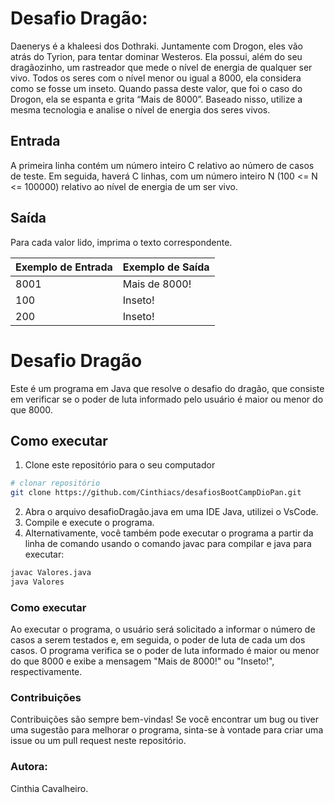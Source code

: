 # Desafio Dragão:
Daenerys é a khaleesi dos Dothraki. Juntamente com Drogon, eles vão atrás do Tyrion, para tentar dominar Westeros. Ela possui, além do seu dragãozinho, um rastreador que mede o nível de energia de qualquer ser vivo. Todos os seres com o nível menor ou igual a 8000, ela considera como se fosse um inseto. Quando passa deste valor, que foi o caso do Drogon, ela se espanta e grita “Mais de 8000”. Baseado nisso, utilize a mesma tecnologia e analise o nível de energia dos seres vivos.

## Entrada
A primeira linha contém um número inteiro C relativo ao número de casos de teste. Em seguida, haverá C linhas, com um número inteiro N (100 <= N <= 100000) relativo ao nível de energia de um ser vivo.

## Saída
Para cada valor lido, imprima o texto correspondente.


Exemplo de Entrada |	Exemplo de Saída
-------------------|-------------------
8001               | Mais de 8000!
100                | Inseto!
200                | Inseto!

# Desafio Dragão
Este é um programa em Java que resolve o desafio do dragão, que consiste em verificar se o poder de luta informado pelo usuário é maior ou menor do que 8000.

## Como executar
1. Clone este repositório para o seu computador
```bash
# clonar repositório
git clone https://github.com/Cinthiacs/desafiosBootCampDioPan.git
```
2. Abra o arquivo desafioDragão.java em uma IDE Java, utilizei o VsCode.
3. Compile e execute o programa.
4. Alternativamente, você também pode executar o programa a partir da linha de comando usando o comando javac para compilar e java para executar:
```bash
javac Valores.java
java Valores
```
### Como executar
Ao executar o programa, o usuário será solicitado a informar o número de casos a serem testados e, em seguida, o poder de luta de cada um dos casos. O programa verifica se o poder de luta informado é maior ou menor do que 8000 e exibe a mensagem "Mais de 8000!" ou "Inseto!", respectivamente.

### Contribuições
Contribuições são sempre bem-vindas! Se você encontrar um bug ou tiver uma sugestão para melhorar o programa, sinta-se à vontade para criar uma issue ou um pull request neste repositório.

### Autora:
Cinthia Cavalheiro.
